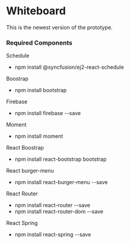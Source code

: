 # Whiteboard

This is the newest version of the prototype.


### Required Components

Schedule
- npm install @syncfusion/ej2-react-schedule
    
Boostrap
- npm install bootstrap
    
Firebase
- npm install firebase --save

Moment
- npm install moment

React Boostrap
- npm install react-bootstrap bootstrap

React burger-menu
- npm install react-burger-menu --save

React Router
- npm install react-router --save
- npm install react-router-dom --save

React Spring
- npm install react-spring --save
